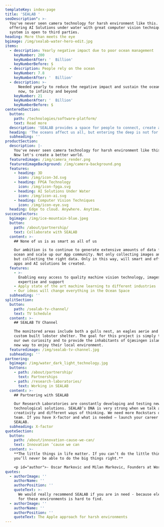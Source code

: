 ```yaml
---
templateKey: index-page
title: 'SEALAB '
seoDescription": >-
  You've never seen camera technology for harsh environment like this. We're
  offering AI Solutions under water with great computer vision techniques. Our
  system is open to third parties.
heading: More than meets the eye
bgimage: /img/sealab-water-hero-edit.jpg
items:
  - description: Yearly negative impact due to poor ocean management
    keyNumber: 200
    keyNumberAfter: '  Billion'
    keyNumberBefore: $
  - description: People rely on the ocean
    keyNumber: 7.8
    keyNumberAfter: '  Billion'
  - description: >-
      Needed yearly to reduce the negative impact and sustain the ocean from
      now, to infinity and beyond
    keyNumber: 21
    keyNumberAfter: '  Billion'
    keyNumberBefore: $
centeredSection:
  button:
    path: /technologies/software-platform/
    text: Read more
  description: 'SEALAB provides a space for people to connect, create and communicate'
  heading: 'The oceans affect us all, but entering the deep is not for everyone'
  subheading: ''
productSection:
  description: |-
    You've never seen camera technology for harsh environment like this. 
    Now let's create a better world.
  featuredimage: /img/camera_render.png
  featuredimageBackground: /img/camera-background.png
  features:
    - heading: 3D
      icon: /img/icon-3d.svg
    - heading: FPGA Technology
      icon: /img/icon-fpga.svg
    - heading: AI Solutions Under Water
      icon: /img/icon-ai.svg
    - heading: Computer Vision Techniques
      icon: /img/icon-eye.svg
  heading: Edge to cloud. Anywhere. Anytime.
successFactors:
  bgimage: /img/ice-mountain-blue.jpeg
  button:
    path: /about/partnership/
    text: Collaborate with SEALAB
  content: >-
    ## None of us is as smart as all of us

    Our ambition is to continue to generate extensive amounts of data from the
    ocean and scale up our App community. Not only collecting images and data
    but collecting the right data. Only in this way, will smart and effective
    apps and AI solutions be created.
  features:
    - >-
      Enabling easy access to quality machine vision technology, images,
      expertise and support
    - Apply state of the art machine learning to different industries
    - Our ideas will change everything in the Ocean Space
  subheading: ''
splitSection:
  button:
    path: /sealab-tv-channel/
    text: TV Schedule
  content: >-
    ## SEALAB TV Channel

    The monitored areas include both a gulls nest, an eagles aerie and our own
    custom built lobster shelter. The goal for this project is simply to satisfy
    our own curiosity and to provide the inhabitants of Gjæsingen island with a
    new way to enjoy their local environment.
  featuredimage: /img/sealab-tv-channel.jpg
  subheading: ''
partnering:
  bgimage: /img/water_dark_light_technology.jpg
  buttons:
    - path: /about/partnership/
      text: Partnerships
    - path: /research-laboratories/
      text: Working in SEALAB
  content: >-
    ## Partnering with SEALAB

    Our Research Laboratories are constantly developing and testing new
    technological solutions. SEALAB’s DNA is very strong when we talk about
    creativity and different ways of thinking. We need more Rockstars on the
    team. If you have X-factor and what is needed – launch your career at
    SEALAB.
  subheading: X-factor
quoteSection:
  button:
    path: /about/innovation-cause-we-can/
    text: Innovation ‘cause we can
  content: >-
    **The little things in life matter. If you can’t do the little things right,
    you’ll never be able to do the big things right.**

    <p id="author">- Oscar Markovic and Milan Markovic, Founders at Work</p>
quotes:
  - authorImage: ''
    authorName: ''
    authorPosition: ''
    quoteText: >-
      We would really recommend SEALAB if you are in need - because electronics
      for these environments is hard to find.
  - authorImage: ''
    authorName: ''
    authorPosition: ''
    quoteText: The Apple approach for harsh environments
---
```


